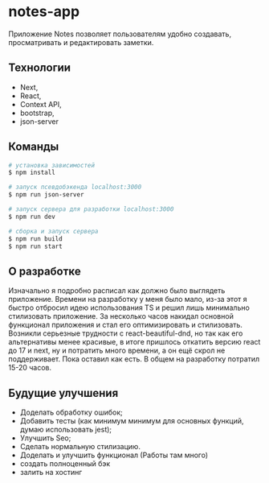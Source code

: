 # notes-app

Приложение Notes позволяет пользователям удобно создавать, просматривать и редактировать заметки.

## Технологии

- Next,
- React,
- Context API,
- bootstrap,
- json-server

## Команды

```bash
# установка зависимостей
$ npm install

# запуск псевдобэкенда localhost:3000
$ npm run json-server

# запуск сервера для разработки localhost:3000
$ npm run dev

# сборка и запуск сервера
$ npm run build
$ npm run start

```

## О разработке

Изначально я подробно расписал как должно было выглядеть приложение. Времени на разработку у меня было мало, из-за этот я быстро отбросил идею использования TS и решил лишь минимально стилизовать приложение. За несколько часов накидал основной функционал приложения и стал его оптимизировать и стилизовать. Возникли серьезные трудности с react-beautiful-dnd, но так как его альтернативы менее красивые, в итоге пришлось откатить версию react до 17 и next, ну и потратить много времени, а он ещё скрол не поддерживает. Пока оставил как есть.
В общем на разработку потратил 15-20 часов.

## Будущие улучшения

- Доделать обработку ошибок;
- Добавить тесты (как минимум минимум для основных функций, думаю использовать jest);
- Улучшить Seo;
- Сделать нормальную стилизацию.
- Доделать и улучшить функционал (Работы там много)
- создать полноценный бэк
- залить на хостинг
